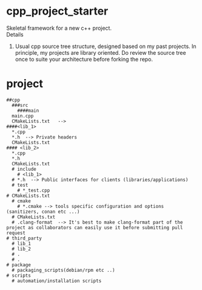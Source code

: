 # cpp_project_starter  
Skeletal framework for a new c++ project.  
Details  
1. Usual cpp source tree structure, designed based on my past projects. In principle, my projects are library oriented.
  Do review the source tree once to suite your architecture before forking the repo.
  # project
    ##cpp
      ###src
        ####main
	  main.cpp
	  CMakeLists.txt   -->
	####<lib_1>
	  *.cpp
	  *.h  --> Private headers
	  CMakeLists.txt
	#### <lib_2>
	  *.cpp
	  *.h
	  CMakeLists.txt
      # include
        # <lib_1>
	  # *.h  --> Public interfaces for clients (libraries/applications)
      # test
        # *_test.cpp
	# CMakeLists.txt
      # cmake
        # *.cmake --> tools specific configuration and options (sanitizers, conan etc ...)
      # CMakeLists.txt
      # .clang-format  --> It's best to make clang-format part of the project as collaborators can easily use it before submitting pull request
    # third_party
      # lib_1
      # lib_2
      # .
      # .
    # package
      # packaging_scripts(debian/rpm etc ..)
    # scripts
      # automation/installation scripts


